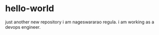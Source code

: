 # hello-world
just another new repository
i am nageswararao regula. i am working as a devops engineer.
